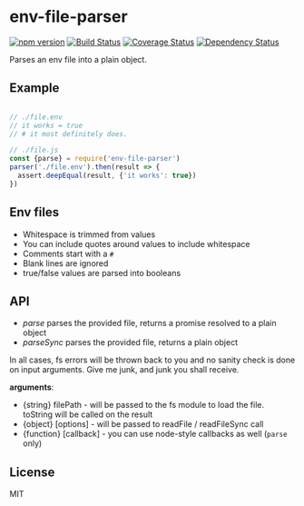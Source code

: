 # env-file-parser

[![npm version][npm-badge]][npm-url]
[![Build Status][travis-badge]][travis-url]
[![Coverage Status][coveralls-badge]][coveralls-url]
[![Dependency Status][david-badge]][david-url]

Parses an env file into a plain object.

## Example

```js

// ./file.env
// it works = true
// # it most definitely does.

// ./file.js
const {parse} = require('env-file-parser')
parser('./file.env').then(result => {
  assert.deepEqual(result, {'it works': true})
})
```

## Env files

* Whitespace is trimmed from values
* You can include quotes around values to include whitespace
* Comments start with a `#`
* Blank lines are ignored
* true/false values are parsed into booleans

## API

* *parse* parses the provided file, returns a promise resolved to a plain object
* *parseSync* parses the provided file, returns a plain object

In all cases, fs errors will be thrown back to you and no sanity check is done on input arguments.
Give me junk, and junk you shall receive.

**arguments**:

- {string} filePath -  will be passed to the fs module to load the file. toString will be called on the result
- {object} [options] - will be passed to readFile / readFileSync call
- {function} [callback] - you can use node-style callbacks as well (`parse` only)

## License

MIT

[npm-badge]: https://badge.fury.io/js/env-file-parser.svg
[npm-url]: https://badge.fury.io/js/env-file-parser
[travis-badge]: https://travis-ci.org/tswaters/env-file-parser.svg?branch=master
[travis-url]: https://travis-ci.org/tswaters/env-file-parser
[coveralls-badge]: https://coveralls.io/repos/github/tswaters/env-file-parser/badge.svg?branch=master
[coveralls-url]: https://coveralls.io/github/tswaters/env-file-parser?branch=master
[david-badge]: https://david-dm.org/tswaters/env-file-parser.svg
[david-url]: https://david-dm.org/tswaters/env-file-parser